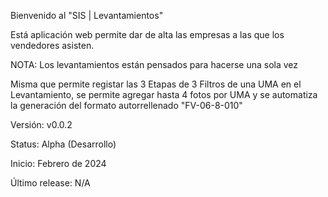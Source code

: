 Bienvenido al "SIS | Levantamientos"

Está aplicación web permite dar de alta las empresas a las que los vendedores asisten.

NOTA: Los levantamientos están pensados para hacerse una sola vez

Misma que permite registar las 3 Etapas de 3 Filtros de una UMA en el Levantamiento, se permite agregar hasta 4 fotos por UMA y se automatiza la generación del formato autorrellenado "FV-06-8-010"

Versión: v0.0.2

Status: Alpha (Desarrollo)

Inicio: Febrero de 2024

Último release: N/A
